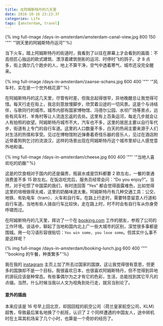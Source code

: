 ```yaml
---
title: 在阿姆斯特丹的几天里
date: 2016-10-16 23:23:37
categories: Life
tags: [amsterdam, travel]
---
```


{% img full-image /days-in-amsterdam/amsterdam-canal-view.jpg 800 150 '""' '"阴天里的阿姆斯特丹运河"'%}

当下火车，踏上阿姆斯特丹的街道时，我看到了以往在屏幕上才会看到的画面：不高但匠心独运的欧式建筑、漂浮着建筑倒影的运河、时停时飞的鸽子。才 8 点多，街上偶尔几个跑步的人，地上不算干净，空气中透着寒气，城市还没完全醒来。

<!--more-->

{% img full-image /days-in-amsterdam/zaanse-schans.jpg 600 400 '""' '"风车村，实在是一个世外桃花源"'%}

在阿姆斯特丹的这几天里，尽管有时差，但我总起得很早，异地晚醒总让我觉得可惜。每天行走在街上，我总刻意放慢脚步，欣赏着沿途的一切风景。这是个与诗结伴，与歌同行的城市。城市内部有国家博物馆、冯德尔公园、水坝广场等景点，远些有风车村、羊角村等让人流连忘返的去处。这里有上百条运河，每走几步就会让人有拍照的欲望。阿姆斯特丹城市不大，汽车也不多，这里的居民主要以自行车代步，街道有上专门的自行车道。这里的人口数量不多，白天的热闹主要来源于人们对生活的热情和享受。见过在博物馆附近弹奏着奇怪乐器的音乐人，见过在酒店附近带着狗狗乞讨的流浪汉，这样的场景出现在阿姆斯特丹这个城市里却让人感觉意外地和谐。

{% img full-image /days-in-amsterdam/cheese.jpg 600 400 '""' '"当地人喜欢吃的奶酪"'%}

这是的饮食相对于国内的还是偏贵，瓶装水或是饮料都要 2 欧左右，一餐的普通消费差不多 15 欧左右。在饭店吃完后，服务员经常会问：“Do you enjoy?”。当然，对于吃惯了中国菜的我们，有时连回答 “Yes” 都会觉得面露难色，比如觉得这里的培根做得太咸，这里的奶酪味道太重。阿姆斯特丹有几种交通工具：公交、地铁、有轨电车（tram）、火车和自行车。在路上行走时，需要特意留意人行道和自行车道。当地有些人骑自行车比较快，走在路上时，时不时会有自行车从你身旁呼啸而过。

在阿姆斯特丹的几天里，拜访了一个在 [booking.com](http://www.booking.com/) 工作的朋友，参观了公司的工作环境。谈话中，聊起了当地和国内北上广一些大城市的区别，深觉很多事都是围城。用一句习语形容很贴切：`You win some, you lose some`。但其实什么事不是这样呢？

{% img full-image /days-in-amsterdam/booking-lunch.jpg 600 400 '""' '"booking 的午餐，种类繁多"'%}

我在我的 [instagram](https://www.instagram.com/ct.liu/) 主页上加了所去过国家的国旗，这让我觉得很有意思，但更多的国旗却不是一个目标。我很喜欢日本，也很喜欢阿姆斯特丹，但不觉得到异地的游玩应该是种常态。有些事偶尔为之才有它的色彩，生活，总能找到其它平凡的点缀。当然，什么时候当我以人文为视角到处行走，就另当别论了。

#### 意外的插曲
本来应该是 16 号早上回北京，却因回程的航空公司（荷兰皇家航空公司，KLM）超售，导致最后某名地换了个航班，认识了 2 个同样遭遇的中国友人，途中转机时在土耳其机场呆了几个小时，也算是一个奇妙的经历了。